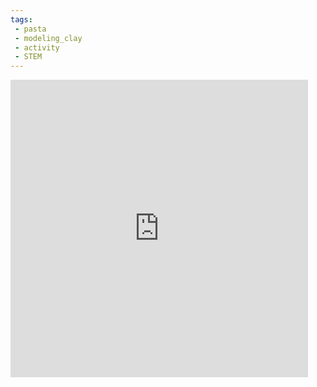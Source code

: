 ```yaml
---
tags:
 - pasta
 - modeling_clay
 - activity
 - STEM
---
```

<iframe src="https://www.facebook.com/plugins/video.php?height=476&href=https%3A%2F%2Fwww.facebook.com%2Fthedadlab%2Fvideos%2F481481936833238%2F&show_text=false&width=476&t=0" width="476" height="476" style="border:none;overflow:hidden" scrolling="no" frameborder="0" allowfullscreen="true" allow="autoplay; clipboard-write; encrypted-media; picture-in-picture; web-share" allowFullScreen="true"></iframe>